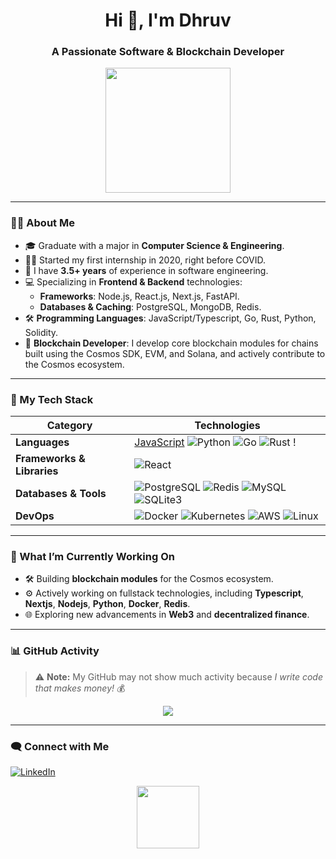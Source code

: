 <!--
**illegalcall/illegalcall** is a ✨ _special_ ✨ repository because its `README.md` (this file) appears on your GitHub profile.

Here are some ideas to get you started:

- 🔭 I’m currently working on ...
- 🌱 I’m currently learning ...
- 👯 I’m looking to collaborate on ...
- 🤔 I’m looking for help with ...
- 💬 Ask me about ...
- 📫 How to reach me: ...
- 😄 Pronouns: ...
- ⚡ Fun fact: ...
![Top Langs](https://github-readme-stats.vercel.app/api/top-langs/?username=illegalcall&size_weight=0.5&count_weight=0.5)
-->



<!--
[![GitHub stats](https://github-readme-stats.vercel.app/api?username=illegalcall&show_icons=true)](https://github.com/illegalcall)
## My Projects
- [Project A](https://github.com/devAlice/projectA) - A web app for...
- [Project B](https://github.com/devAlice/projectB) - A mobile-friendly tool for...
-->


<h1 align="center">Hi 👋, I'm Dhruv </h1>
<h3 align="center">A Passionate Software & Blockchain Developer</h3>

<p align="center">
  <img src="https://media.giphy.com/media/QssGEmpkyEOhBCb7e1/giphy.gif" width="200">
</p>

---

### 👨‍💻 About Me

- 🎓 Graduate with a major in **Computer Science & Engineering**.
- 👨‍💻 Started my first internship in 2020, right before COVID.
- 💼 I have **3.5+ years** of experience in software engineering.
- 💻 Specializing in **Frontend & Backend** technologies:
  - **Frameworks**: Node.js, React.js, Next.js, FastAPI.
  - **Databases & Caching**: PostgreSQL, MongoDB, Redis.
- 🛠️ **Programming Languages**: JavaScript/Typescript, Go, Rust, Python, Solidity.
- 🔗 **Blockchain Developer**: I develop core blockchain modules for chains built using the Cosmos SDK, EVM, and Solana, and actively contribute to the Cosmos ecosystem.

---

### 🚀 My Tech Stack

| **Category**               | **Technologies**                                                                                                                                                     |
|----------------------------|---------------------------------------------------------------------------------------------------------------------------------------------------------------------|
| **Languages**              | [JavaScript](https://img.shields.io/badge/JavaScript-F7DF1E?logo=javascript&logoColor=black&logoWidth=10) ![Python](https://img.shields.io/badge/Python-3776AB?logo=python&logoColor=white&logoWidth=10) ![Go](https://img.shields.io/badge/Go-00ADD8?logo=go&logoColor=white&logoWidth=10) ![Rust](https://img.shields.io/badge/Rust-000000?logo=rust&logoColor=white&logoWidth=10) ! |
| **Frameworks & Libraries** | ![React](https://img.shields.io/badge/React-20232A?logo=react&logoColor=61DAFB&logoWidth=10) |
| **Databases & Tools**      | ![PostgreSQL](https://img.shields.io/badge/PostgreSQL-4169E1?logo=postgresql&logoColor=white&logoWidth=10) ![Redis](https://img.shields.io/badge/Redis-DC382D?logo=redis&logoColor=white&logoWidth=10) ![MySQL](https://img.shields.io/badge/MySQL-4479A1?logo=mysql&logoColor=white&logoWidth=10) ![SQLite3](https://img.shields.io/badge/SQLite3-003B57?logo=sqlite&logoColor=white&logoWidth=10) |
| **DevOps**                 | ![Docker](https://img.shields.io/badge/Docker-2496ED?logo=docker&logoColor=white&logoWidth=10) ![Kubernetes](https://img.shields.io/badge/Kubernetes-326CE5?logo=kubernetes&logoColor=white&logoWidth=10) ![AWS](https://img.shields.io/badge/AWS-232F3E?logo=amazon-aws&logoColor=white&logoWidth=10) ![Linux](https://img.shields.io/badge/Linux-FCC624?logo=linux&logoColor=black&logoWidth=10) |

---

### 🧠 What I’m Currently Working On
- 🛠️ Building **blockchain modules** for the Cosmos ecosystem.
- ⚙️ Actively working on fullstack technologies, including **Typescript**, **Nextjs**, **Nodejs**, **Python**, **Docker**, **Redis**.
- 🌐 Exploring new advancements in **Web3** and **decentralized finance**.

---

### 📊 GitHub Activity
> ⚠️ **Note:** My GitHub may not show much activity because *I write code that makes money!* 💰

<p align="center">
  <img src="https://github-readme-stats.vercel.app/api?username=illegalcall&show_icons=true&theme=tokyonight">
</p>

---

### 🗨️ Connect with Me
[![LinkedIn](https://img.shields.io/badge/LinkedIn-0077B5?logo=linkedin&logoColor=white&logoWidth=10)](https://www.linkedin.com/in/d3v-dhruv/) 
<p align="center">
  <img src="https://media.giphy.com/media/f6hnhHkks8bk4jwjh3/giphy.gif" width="100">
</p>
